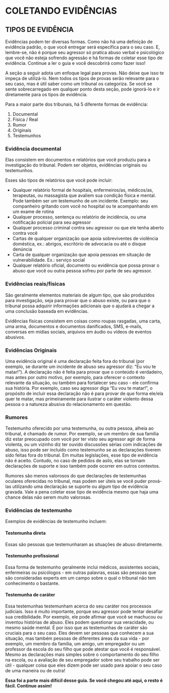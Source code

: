 <h1>COLETANDO EVIDÊNCIAS</h1>
<h2>TIPOS DE EVIDÊNCIA</h2>
<p>Evidências podem ter diversas formas. Como não há uma definição de evidência padrão, o que você entregar será específica para o seu caso. E, lembre-se, não é porque seu agressor só pratica abuso verbal e psicológico que você não esteja sofrendo agressão e há formas de coletar esse tipo de evidência. Continue a ler o guia e você descobrirá como fazer isso!</p>
<p>A seção a seguir adota um enfoque legal para provas. Não deixe que isso te impeça de utilizá-lo. Nem todos os tipos de provas serão relevante para o seu caso, mas é útil saber como um tribunal os categoriza. Se você se sente sobrecarregado em qualquer ponto desta seção, pode ignorá-lo e ir diretamente para os tipos de evidência.</p>
<p>Para a maior parte dos tribunais, há 5 diferente formas de evidência:</p>
<ol>
    <li>Documental</li>
    <li>Física / Real</li>
    <li>Rumor</li>
    <li>Originais</li>
    <li>Testemunhos</li>
</ol>
<h3>Evidência documental</h3>
<p>Elas consistem em documentos e relatórios que você produziu para a investigação do tribunal. Podem ser objetos, evidências originais ou testemunhos.</p>
<p>Esses são tipos de relatórios que você pode incluir:</p>
<ul>
    <li>Qualquer relatório formal de hospitais, enfermeiros/as, médicos/as, terapeutas, ou massagista que avaliem sua condição física e mental. Pode também ser um testemunho de um incidente. Exemplo: seu companheiro gritando com você no hospital ou te acompanhando em um exame de rotina</li>
    <li>Qualquer processo, sentença ou relatório de incidência, ou uma notificação policial para seu agressor</li>
    <li>Qualquer processo criminal contra seu agressor ou que ele tenha aberto contra você</li>
    <li>Cartas de qualquer organização que apoia sobreviventes de violência doméstica, ex.: abrigos, escritório de advocacia ou até o disque denúncia</li>
    <li>Carta de qualquer organização que apoia pessoas em situação de vulnerabilidade. Ex.: serviço social</li>
    <li>Qualquer relatório oficial, documento ou evidência que possa provar o abuso que você ou outra pessoa sofreu por parte de seu agressor.</li>
</ul>
<h3>Evidências reais/físicas</h3>
<p>São geralmente elementos materiais de algum tipo, que são produzidos para investigação, seja para provar que o abuso existe, ou para que o tribunal possa adquirir informações adicionais que o ajudará a chegar a uma conclusão baseada em evidências.</p>
<p>Evidências físicas consistem em coisas como roupas rasgadas, uma carta, uma arma, documentos e documentos danificados, SMS, e-mails, conversas em mídias sociais, arquivos em áudio ou vídeos de eventos abusivos.</p>
<h3>Evidências Originais</h3>
<p>Uma evidência original é uma declaração feita fora do tribunal (por exemplo, se durante um incidente de abuso seu agressor diz: “Eu vou te matar!”). A declaração não é feita para provar que o conteúdo é verdadeiro, mas antes por outro motivo, por exemplo, para oferecer o contexto relevante da situação, ou também para fortalecer seu caso - ele confirma sua história. Por exemplo, caso seu agressor diga “Eu vou te matar!”, o propósito de incluir essa declaração não é para provar de que forma ele/ela quer te matar, mas primeiramente para ilustrar o caráter violento dessa pessoa o a natureza abusiva do relacionamento em questão.</p>
<h3>Rumores</h3>
<p>Testemunho oferecido por uma testemunha, ou outra pessoa, alheia ao tribunal, é chamado de rumor. Por exemplo, se um membro de sua família diz estar preocupado com você por ter visto seu agressor agir de forma violenta, ou um vizinho diz ter ouvido discussões sérias com indicações de abuso, isso pode ser incluído como testemunho se as declarações tiverem sido feitas fora do tribunal. Em muitas legislações, esse tipo de evidência não é aceito. Contudo, no caso de pedidos de asilo, elas se tornam declarações de suporte e isso também pode ocorrer em outros contextos.</p>
<p>Rumores são menos valorosos do que declarações de testemunhas oculares oferecidas no tribunal, mas podem ser úteis se você puder prová-las utilizando uma declaração se suporte ou algum tipo de evidência gravada. Vale a pena coletar esse tipo de evidência mesmo que haja uma chance delas não serem muito valorosas.</p>
<h3>Evidências de testemunho</h3>
<p>Exemplos de evidências de testemunho incluem:</p>
<h4>Testemunha direta</h4>
<p>Essas são pessoas que testemunharam as situações de abuso diretamente.</p>
<h4>Testemunho profissional</h4>
<p>Essa forma de testemunho geralmente inclui médicos, assistentes sociais, enfermeiras ou psicólogos - em outras palavras, essas são pessoas que são consideradas experts em um campo sobre o qual o tribunal não tem conhecimento o bastante.</p>
<h4>Testemunha de caráter</h4>
<p>Essa testemunhas testemunham acerca do seu caráter nos processos judiciais. Isso é muito importante, porque seu agressor pode tentar desafiar sua credibilidade. Por exemplo, ele pode afirmar que você se machucou ou inventou histórias de abuso. Eles podem questionar sua veracidade, ou mesmo saúde mental. É por isso que as testemunhas de caráter são cruciais para o seu caso. Eles devem ser pessoas que conhecem a sua situação, mas também pessoas de diferentes áreas da sua vida - por exemplo, um membro da família, um amigo, um empregador ou um professor da escola do seu filho que pode atestar que você é responsável. Mesmo as declarações mais simples sobre o comportamento do seu filho na escola, ou a avaliação de seu empregador sobre seu trabalho pode ser útil - qualquer coisa que eles dizem pode ser usado para apoiar o seu caso de uma maneira ou de outra!</p>
<p><strong>Essa foi a parte mais difícil desse guia. Se você chegou até aqui, o resto é fácil. Continue assim!</strong></p>